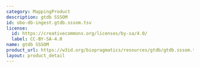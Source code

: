 ```yaml
---
category: MappingProduct
description: gtdb SSSOM
id: obo-db-ingest.gtdb.sssom.tsv
license:
  id: https://creativecommons.org/licenses/by-sa/4.0/
  label: CC-BY-SA-4.0
name: gtdb SSSOM
product_url: https://w3id.org/biopragmatics/resources/gtdb/gtdb.sssom.tsv
layout: product_detail
---
```


